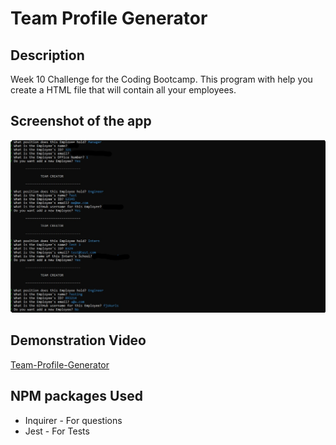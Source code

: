 # Team Profile Generator

## Description
Week 10 Challenge for the Coding Bootcamp. This program with help you create a HTML file that will contain all your employees.

## Screenshot of the app

![team-profile-generator](./images/team-profile-generator.jpg)

## Demonstration Video

[Team-Profile-Generator](https://drive.google.com/file/d/1pT-5IUDdmU34mixHkelUwpCOKu9GbMQY/view)

## NPM packages Used
- Inquirer - For questions
- Jest - For Tests
